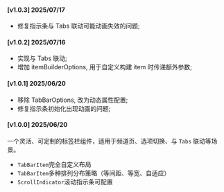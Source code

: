 #### [v1.0.3] 2025/07/17
- 修复指示条与 Tabs 联动可能动画失效的问题;

#### [v1.0.2] 2025/07/16
- 实现与 Tabs 联动;
- 增加 itemBuilderOptions, 用于自定义构建 item 时传递额外参数;

#### [v1.0.1] 2025/06/20
- 移除 TabBarOptions, 改为动态属性配置;
- 修复指示条初始化出现动画的问题;

#### [v1.0.0] 2025/06/20
一个灵活、可定制的标签栏组件，适用于频道页、选项切换、与 `Tabs` 联动等场景。
- `TabBarItem`完全自定义布局
- `TabBarItem`多种排列分布策略（等间距、等宽、自适应）
- `ScrollIndicator`滚动指示条可配置